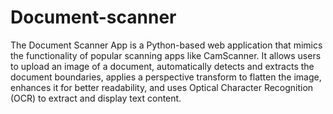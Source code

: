 # Document-scanner
The Document Scanner App is a Python-based web application that mimics the functionality of popular scanning apps like CamScanner. It allows users to upload an image of a document, automatically detects and extracts the document boundaries, applies a perspective transform to flatten the image, enhances it for better readability, and uses Optical Character Recognition (OCR) to extract and display text content.
